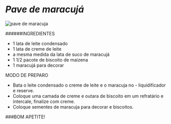 
# _Pave de maracujá_

![pave de maracuja](https://xtudoreceitas.com/wp-content/uploads/Pave-de-maracuja-no-liquidificador.jpg)


######INGREDIENTES
* 1 lata de leite condensado
* 1 lata de creme de leite
* a mesma medida da lata de suco de maracujá
* 1 1/2 pacote de biscoito de maizena
* 1 maracujá para decorar

MODO DE PREPARO
- Bata o leite condensado o creme de leite e o maracuja no - liquidificador e reserve.
- Coloque uma camada de creme e outara de biscoito em um refratário e intercale, finalize com creme.
- Coloque sementes de maracuja para decorar e biscoitos.

###BOM APETITE!



